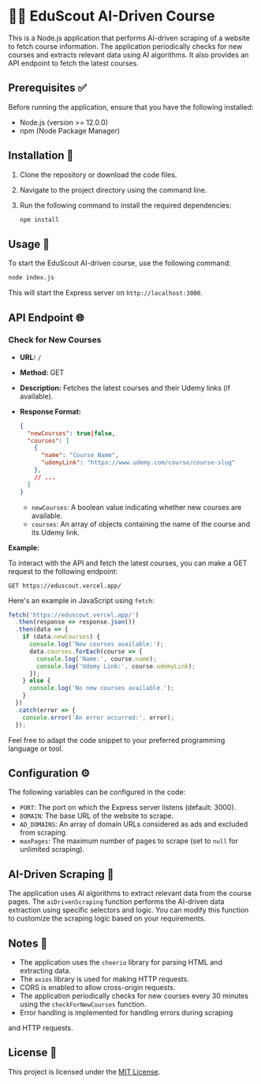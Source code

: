 # 👨‍🏫 EduScout AI-Driven Course

This is a Node.js application that performs AI-driven scraping of a website to fetch course information. The application periodically checks for new courses and extracts relevant data using AI algorithms. It also provides an API endpoint to fetch the latest courses.

## Prerequisites ✅

Before running the application, ensure that you have the following installed:

- Node.js (version >= 12.0.0)
- npm (Node Package Manager)

## Installation 🚀

1. Clone the repository or download the code files.
2. Navigate to the project directory using the command line.
3. Run the following command to install the required dependencies:

   ```bash
   npm install
   ```

## Usage 📝

To start the EduScout AI-driven course, use the following command:

```bash
node index.js
```

This will start the Express server on `http://localhost:3000`.

## API Endpoint 🌐

### Check for New Courses

- **URL:** `/`
- **Method:** GET
- **Description:** Fetches the latest courses and their Udemy links (if available).
- **Response Format:**

  ```json
  {
    "newCourses": true|false,
    "courses": [
      {
        "name": "Course Name",
        "udemyLink": "https://www.udemy.com/course/course-slug"
      },
      // ...
    ]
  }
  ```

  - `newCourses`: A boolean value indicating whether new courses are available.
  - `courses`: An array of objects containing the name of the course and its Udemy link.

**Example:**

To interact with the API and fetch the latest courses, you can make a GET request to the following endpoint:

```
GET https://eduscout.vercel.app/
```

Here's an example in JavaScript using `fetch`:

```javascript
fetch('https://eduscout.vercel.app/')
  .then(response => response.json())
  .then(data => {
    if (data.newCourses) {
      console.log('New courses available:');
      data.courses.forEach(course => {
        console.log('Name:', course.name);
        console.log('Udemy Link:', course.udemyLink);
      });
    } else {
      console.log('No new courses available.');
    }
  })
  .catch(error => {
    console.error('An error occurred:', error);
  });
```

Feel free to adapt the code snippet to your preferred programming language or tool.

## Configuration ⚙️

The following variables can be configured in the code:

- `PORT`: The port on which the Express server listens (default: 3000).
- `DOMAIN`: The base URL of the website to scrape.
- `AD_DOMAINS`: An array of domain URLs considered as ads and excluded from scraping.
- `maxPages`: The maximum number of pages to scrape (set to `null` for unlimited scraping).

## AI-Driven Scraping 🤖

The application uses AI algorithms to extract relevant data from the course pages. The `aiDrivenScraping` function performs the AI-driven data extraction using specific selectors and logic. You can modify this function to customize the scraping logic based on your requirements.

## Notes 📝

- The application uses the `cheerio` library for parsing HTML and extracting data.
- The `axios` library is used for making HTTP requests.
- CORS is enabled to allow cross-origin requests.
- The application periodically checks for new courses every 30 minutes using the `checkForNewCourses` function.
- Error handling is implemented for handling errors during scraping

 and HTTP requests.

## License 📄

This project is licensed under the [MIT License](LICENSE).

